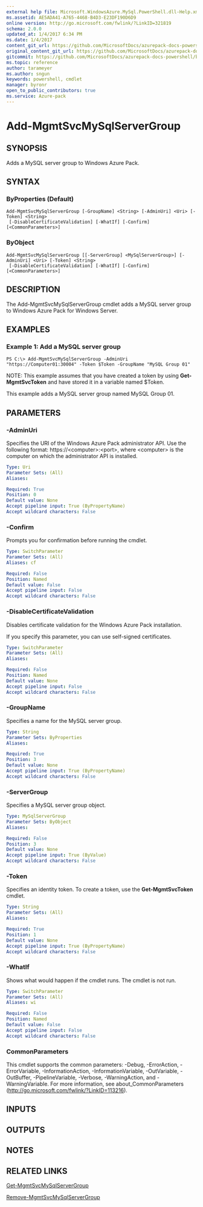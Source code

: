 ```yaml
---
external help file: Microsoft.WindowsAzure.MySql.PowerShell.dll-Help.xml
ms.assetid: AE5ADA41-A765-4468-B4D3-E23DF190D6D9
online version: http://go.microsoft.com/fwlink/?LinkID=321819
schema: 2.0.0
updated_at: 1/4/2017 6:34 PM
ms.date: 1/4/2017
content_git_url: https://github.com/MicrosoftDocs/azurepack-docs-powershell/blob/live/AzurePack-cmdlets/MySQL/v1.0/Add-MgmtSvcMySqlServerGroup.md
original_content_git_url: https://github.com/MicrosoftDocs/azurepack-docs-powershell/blob/live/AzurePack-cmdlets/MySQL/v1.0/Add-MgmtSvcMySqlServerGroup.md
gitcommit: https://github.com/MicrosoftDocs/azurepack-docs-powershell/blob/9ea7de3be93c45294ed2319f140bd6d622b027db/AzurePack-cmdlets/MySQL/v1.0/Add-MgmtSvcMySqlServerGroup.md
ms.topic: reference
author: tarameyer
ms.author: sngun
keywords: powershell, cmdlet
manager: byronr
open_to_public_contributors: true
ms.service: Azure-pack
---
```


# Add-MgmtSvcMySqlServerGroup

## SYNOPSIS
Adds a MySQL server group to Windows Azure Pack.

## SYNTAX

### ByProperties (Default)
```
Add-MgmtSvcMySqlServerGroup [-GroupName] <String> [-AdminUri] <Uri> [-Token] <String>
 [-DisableCertificateValidation] [-WhatIf] [-Confirm] [<CommonParameters>]
```

### ByObject
```
Add-MgmtSvcMySqlServerGroup [[-ServerGroup] <MySqlServerGroup>] [-AdminUri] <Uri> [-Token] <String>
 [-DisableCertificateValidation] [-WhatIf] [-Confirm] [<CommonParameters>]
```

## DESCRIPTION
The Add-MgmtSvcMySqlServerGroup cmdlet adds a MySQL server group to Windows Azure Pack for Windows Server.

## EXAMPLES

### Example 1: Add a MySQL server group
```
PS C:\> Add-MgmtSvcMySqlServerGroup -AdminUri "https://Computer01:30004" -Token $Token -GroupName "MySQL Group 01"
```

NOTE: This example assumes that you have created a token by using **Get-MgmtSvcToken** and have stored it in a variable named $Token.

This example adds a MySQL server group named MySQL Group 01.

## PARAMETERS

### -AdminUri
Specifies the URI of the Windows Azure Pack administrator API.
Use the following format: https://\<computer\>:\<port\>, where \<computer\> is the computer on which the administrator API is installed.

```yaml
Type: Uri
Parameter Sets: (All)
Aliases: 

Required: True
Position: 0
Default value: None
Accept pipeline input: True (ByPropertyName)
Accept wildcard characters: False
```

### -Confirm
Prompts you for confirmation before running the cmdlet.

```yaml
Type: SwitchParameter
Parameter Sets: (All)
Aliases: cf

Required: False
Position: Named
Default value: False
Accept pipeline input: False
Accept wildcard characters: False
```

### -DisableCertificateValidation
Disables certificate validation for the Windows Azure Pack installation.

If you specify this parameter, you can use self-signed certificates.

```yaml
Type: SwitchParameter
Parameter Sets: (All)
Aliases: 

Required: False
Position: Named
Default value: None
Accept pipeline input: False
Accept wildcard characters: False
```

### -GroupName
Specifies a name for the MySQL server group.

```yaml
Type: String
Parameter Sets: ByProperties
Aliases: 

Required: True
Position: 3
Default value: None
Accept pipeline input: True (ByPropertyName)
Accept wildcard characters: False
```

### -ServerGroup
Specifies a MySQL server group object.

```yaml
Type: MySqlServerGroup
Parameter Sets: ByObject
Aliases: 

Required: False
Position: 3
Default value: None
Accept pipeline input: True (ByValue)
Accept wildcard characters: False
```

### -Token
Specifies an identity token.
To create a token, use the **Get-MgmtSvcToken** cmdlet.

```yaml
Type: String
Parameter Sets: (All)
Aliases: 

Required: True
Position: 1
Default value: None
Accept pipeline input: True (ByPropertyName)
Accept wildcard characters: False
```

### -WhatIf
Shows what would happen if the cmdlet runs.
The cmdlet is not run.

```yaml
Type: SwitchParameter
Parameter Sets: (All)
Aliases: wi

Required: False
Position: Named
Default value: False
Accept pipeline input: False
Accept wildcard characters: False
```

### CommonParameters
This cmdlet supports the common parameters: -Debug, -ErrorAction, -ErrorVariable, -InformationAction, -InformationVariable, -OutVariable, -OutBuffer, -PipelineVariable, -Verbose, -WarningAction, and -WarningVariable. For more information, see about_CommonParameters (http://go.microsoft.com/fwlink/?LinkID=113216).

## INPUTS

## OUTPUTS

## NOTES

## RELATED LINKS

[Get-MgmtSvcMySqlServerGroup](xref:MySQL/v1.0/Get-MgmtSvcMySqlServerGroup.md)

[Remove-MgmtSvcMySqlServerGroup](xref:MySQL/v1.0/Remove-MgmtSvcMySqlServerGroup.md)


